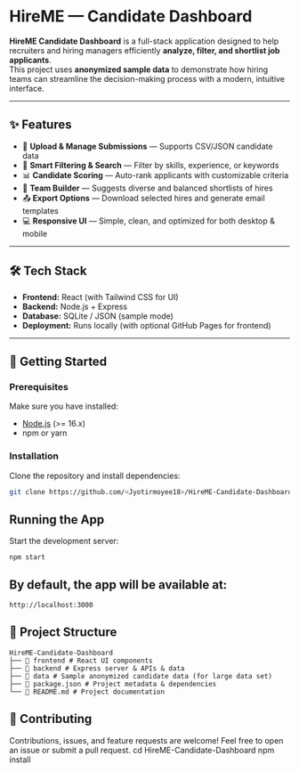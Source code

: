 # HireME — Candidate Dashboard

**HireME Candidate Dashboard** is a full-stack application designed to help recruiters and hiring managers efficiently **analyze, filter, and shortlist job applicants**.  
This project uses **anonymized sample data** to demonstrate how hiring teams can streamline the decision-making process with a modern, intuitive interface.

---

## ✨ Features
- 📂 **Upload & Manage Submissions** — Supports CSV/JSON candidate data
- 🔎 **Smart Filtering & Search** — Filter by skills, experience, or keywords
- 📊 **Candidate Scoring** — Auto-rank applicants with customizable criteria
- 👥 **Team Builder** — Suggests diverse and balanced shortlists of hires
- 📤 **Export Options** — Download selected hires and generate email templates
- 💻 **Responsive UI** — Simple, clean, and optimized for both desktop & mobile

---

## 🛠️ Tech Stack
- **Frontend:** React (with Tailwind CSS for UI)
- **Backend:** Node.js + Express
- **Database:** SQLite / JSON (sample mode)
- **Deployment:** Runs locally (with optional GitHub Pages for frontend)

---

## 🚀 Getting Started

### Prerequisites
Make sure you have installed:
- [Node.js](https://nodejs.org/) (>= 16.x)
- npm or yarn

### Installation
Clone the repository and install dependencies:
```bash
git clone https://github.com/<Jyotirmoyee18>/HireME-Candidate-Dashboard.git
```
## Running the App

Start the development server:
```
npm start
```
## By default, the app will be available at:
```
http://localhost:3000
```
## 📂 Project Structure
```
HireME-Candidate-Dashboard
├── 📁 frontend # React UI components
├── 📁 backend # Express server & APIs & data
├── 📁 data # Sample anonymized candidate data (for large data set)
├── 📄 package.json # Project metadata & dependencies
└── 📄 README.md # Project documentation
```
## 🤝 Contributing
Contributions, issues, and feature requests are welcome!
Feel free to open an issue or submit a pull request.
cd HireME-Candidate-Dashboard
npm install

